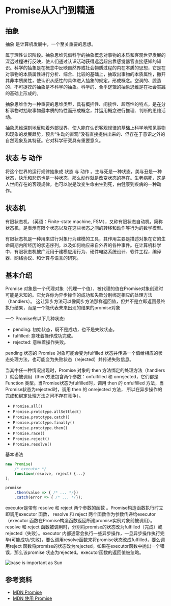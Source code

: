 # Promise从入门到精通

## 抽象

抽象 是计算机发展中，一个至关重要的思想。

属于理性认识阶段。抽象思维凭借科学的抽象概念对事物的本质和客观世界发展的深远过程进行反映，使人们通过认识活动获得远远超出靠感觉器官直接感知的知识。科学的抽象是在概念中反映自然界或社会物质过程的内在本质的思想，它是在对事物的本质属性进行分析、综合、比较的基础上，抽取出事物的本质属性，撇开其非本质属性，使认识从感性的具体进入抽象的规定，形成概念。空洞的、臆造的、不可捉摸的抽象是不科学的抽象。科学的、合乎逻辑的抽象思维是在社会实践的基础上形成的。

抽象思维作为一种重要的思维类型，具有概括性、间接性、超然性的特点，是在分析事物时抽取事物最本质的特性而形成概念，并运用概念进行推理、判断的思维活动。

抽象思维深刻地反映着外部世界，使人能在认识客观规律的基础上科学地预见事物和现象的发展趋势，预言“生动的直观”没有直接提供出来的、但存在于意识之外的自然现象及其特征。它对科学研究具有重要意义。

## 状态 与 动作

将这个世界的运行规律抽象成 状态 与 动作 。生与死是一种状态，美与丑是一种状态，快乐和悲伤也是一种状态，那么动作就是改变状态的存在。生老病死，这是人世间存在的客观规律，也可以说是改变生命由生到死，由健康到疾病的一种动作。

## 状态机

有限状态机，（英语：Finite-state machine, FSM），又称有限状态自动机，简称状态机，是表示有限个状态以及在这些状态之间的转移和动作等行为的数学模型。

有限状态机是一种用来进行对象行为建模的工具，其作用主要是描述对象在它的生命周期内所经历的状态序列，以及如何响应来自外界的各种事件。在计算机科学中，有限状态机被广泛用于建模应用行为、硬件电路系统设计、软件工程，编译器、网络协议、和计算与语言的研究。


## 基本介绍

Promise 对象是一个代理对象（代理一个值），被代理的值在Promise对象创建时可能是未知的。它允许你为异步操作的成功和失败分别绑定相应的处理方法（handlers）。 这让异步方法可以像同步方法那样返回值，但并不是立即返回最终执行结果，而是一个能代表未来出现的结果的promise对象

一个 Promise有以下几种状态:

* pending: 初始状态，既不是成功，也不是失败状态。
* fulfilled: 意味着操作成功完成。
* rejected: 意味着操作失败。

pending 状态的 Promise 对象可能会变为fulfilled 状态并传递一个值给相应的状态处理方法，也可能变为失败状态（rejected）并传递失败信息。

当其中任一种情况出现时，Promise 对象的 then 方法绑定的处理方法（handlers ）就会被调用（then方法包含两个参数：onfulfilled 和 onrejected，它们都是 Function 类型。当Promise状态为fulfilled时，调用 then 的 onfulfilled 方法，当Promise状态为rejected时，调用 then 的 onrejected 方法， 所以在异步操作的完成和绑定处理方法之间不存在竞争）。

* `Promise.all()`
* `Promise.prototype.allSettled()`
* `Promise.prototype.catch()`
* `Promise.prototype.finally()`
* `Promise.prototype.then()`
* `Promise.race()`
* `Promise.reject()`
* `Promise.resolve()`

基本语法

``` js
new Promise(
    /* executor */
    function(resolve, reject) {...}
);

promise
    .then(value => { /* ... */})
    .catch(error => { /* ... */});
```

executor是带有 resolve 和 reject 两个参数的函数 。Promise构造函数执行时立即调用executor 函数， resolve 和 reject 两个函数作为参数传递给executor（executor 函数在Promise构造函数返回所建promise实例对象前被调用）。resolve 和 reject 函数被调用时，分别将promise的状态改为fulfilled（完成）或rejected（失败）。executor 内部通常会执行一些异步操作，一旦异步操作执行完毕(可能成功/失败)，要么调用resolve函数来将promise状态改成fulfilled，要么调用reject 函数将promise的状态改为rejected。如果在executor函数中抛出一个错误，那么该promise 状态为rejected。executor函数的返回值被忽略。

![base is important as Sun](https://mdn.mozillademos.org/files/8633/promises.png "galaxy.jpg")

## 参考资料

* [MDN Promise][1]
* [MDN 使用 Promise][2]

[1]: https://developer.mozilla.org/zh-CN/docs/Web/JavaScript/Reference/Global_Objects/Promise
[2]: https://developer.mozilla.org/zh-CN/docs/Web/JavaScript/Guide/Using_promises
